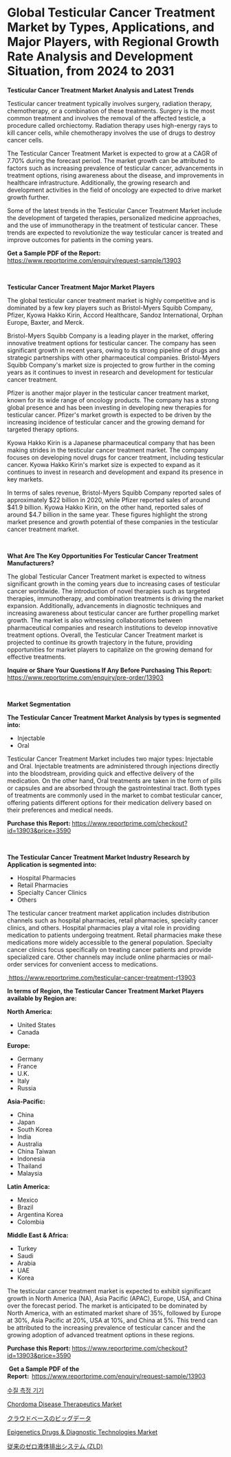 <p><h1>Global Testicular Cancer Treatment Market by Types, Applications, and Major Players, with Regional Growth Rate Analysis and Development Situation, from 2024 to 2031</h1></p><p><strong>Testicular Cancer Treatment Market Analysis and Latest Trends</strong></p>
<p><p>Testicular cancer treatment typically involves surgery, radiation therapy, chemotherapy, or a combination of these treatments. Surgery is the most common treatment and involves the removal of the affected testicle, a procedure called orchiectomy. Radiation therapy uses high-energy rays to kill cancer cells, while chemotherapy involves the use of drugs to destroy cancer cells. </p><p>The Testicular Cancer Treatment Market is expected to grow at a CAGR of 7.70% during the forecast period. The market growth can be attributed to factors such as increasing prevalence of testicular cancer, advancements in treatment options, rising awareness about the disease, and improvements in healthcare infrastructure. Additionally, the growing research and development activities in the field of oncology are expected to drive market growth further.</p><p>Some of the latest trends in the Testicular Cancer Treatment Market include the development of targeted therapies, personalized medicine approaches, and the use of immunotherapy in the treatment of testicular cancer. These trends are expected to revolutionize the way testicular cancer is treated and improve outcomes for patients in the coming years.</p></p>
<p><strong>Get a Sample PDF of the Report:&nbsp;</strong> <a href="https://www.reportprime.com/enquiry/request-sample/13903">https://www.reportprime.com/enquiry/request-sample/13903</a></p>
<p>&nbsp;</p>
<p><strong>Testicular Cancer Treatment Major Market Players</strong></p>
<p><p>The global testicular cancer treatment market is highly competitive and is dominated by a few key players such as Bristol-Myers Squibb Company, Pfizer, Kyowa Hakko Kirin, Accord Healthcare, Sandoz International, Orphan Europe, Baxter, and Merck.</p><p>Bristol-Myers Squibb Company is a leading player in the market, offering innovative treatment options for testicular cancer. The company has seen significant growth in recent years, owing to its strong pipeline of drugs and strategic partnerships with other pharmaceutical companies. Bristol-Myers Squibb Company's market size is projected to grow further in the coming years as it continues to invest in research and development for testicular cancer treatment.</p><p>Pfizer is another major player in the testicular cancer treatment market, known for its wide range of oncology products. The company has a strong global presence and has been investing in developing new therapies for testicular cancer. Pfizer's market growth is expected to be driven by the increasing incidence of testicular cancer and the growing demand for targeted therapy options.</p><p>Kyowa Hakko Kirin is a Japanese pharmaceutical company that has been making strides in the testicular cancer treatment market. The company focuses on developing novel drugs for cancer treatment, including testicular cancer. Kyowa Hakko Kirin's market size is expected to expand as it continues to invest in research and development and expand its presence in key markets.</p><p>In terms of sales revenue, Bristol-Myers Squibb Company reported sales of approximately $22 billion in 2020, while Pfizer reported sales of around $41.9 billion. Kyowa Hakko Kirin, on the other hand, reported sales of around $4.7 billion in the same year. These figures highlight the strong market presence and growth potential of these companies in the testicular cancer treatment market.</p></p>
<p>&nbsp;</p>
<p><strong>What Are The Key Opportunities For Testicular Cancer Treatment Manufacturers?</strong></p>
<p><p>The global Testicular Cancer Treatment market is expected to witness significant growth in the coming years due to increasing cases of testicular cancer worldwide. The introduction of novel therapies such as targeted therapies, immunotherapy, and combination treatments is driving the market expansion. Additionally, advancements in diagnostic techniques and increasing awareness about testicular cancer are further propelling market growth. The market is also witnessing collaborations between pharmaceutical companies and research institutions to develop innovative treatment options. Overall, the Testicular Cancer Treatment market is projected to continue its growth trajectory in the future, providing opportunities for market players to capitalize on the growing demand for effective treatments.</p></p>
<p><strong>Inquire or Share Your Questions If Any Before Purchasing This Report:</strong> <a href="https://www.reportprime.com/enquiry/pre-order/13903">https://www.reportprime.com/enquiry/pre-order/13903</a></p>
<p>&nbsp;</p>
<p><strong>Market Segmentation</strong></p>
<p><strong>The Testicular Cancer Treatment Market Analysis by types is segmented into:</strong></p>
<p><ul><li>Injectable</li><li>Oral</li></ul></p>
<p><p>Testicular Cancer Treatment Market includes two major types: Injectable and Oral. Injectable treatments are administered through injections directly into the bloodstream, providing quick and effective delivery of the medication. On the other hand, Oral treatments are taken in the form of pills or capsules and are absorbed through the gastrointestinal tract. Both types of treatments are commonly used in the market to combat testicular cancer, offering patients different options for their medication delivery based on their preferences and medical needs.</p></p>
<p><strong>Purchase this Report:&nbsp;</strong><a href="https://www.reportprime.com/checkout?id=13903&price=3590">https://www.reportprime.com/checkout?id=13903&price=3590</a></p>
<p>&nbsp;</p>
<p><strong>The Testicular Cancer Treatment Market Industry Research by Application is segmented into:</strong></p>
<p><ul><li>Hospital Pharmacies</li><li>Retail Pharmacies</li><li>Specialty Cancer Clinics</li><li>Others</li></ul></p>
<p><p>The testicular cancer treatment market application includes distribution channels such as hospital pharmacies, retail pharmacies, specialty cancer clinics, and others. Hospital pharmacies play a vital role in providing medication to patients undergoing treatment. Retail pharmacies make these medications more widely accessible to the general population. Specialty cancer clinics focus specifically on treating cancer patients and provide specialized care. Other channels may include online pharmacies or mail-order services for convenient access to medications.</p></p>
<p><a href="https://www.reportprime.com/testicular-cancer-treatment-r13903">&nbsp;https://www.reportprime.com/testicular-cancer-treatment-r13903</a></p>
<p><strong>In terms of Region, the Testicular Cancer Treatment Market Players available by Region are:</strong></p>
<p>
    <p> <strong> North America: </strong>
        <ul>
            <li>United States</li>
            <li>Canada</li>
        </ul>
        </p> 
    <p> <strong> Europe: </strong>
        <ul>
            <li>Germany</li>
            <li>France</li>
            <li>U.K.</li>
            <li>Italy</li>
            <li>Russia</li>
        </ul>
        </p> 
    <p> <strong> Asia-Pacific: </strong>
        <ul>
            <li>China</li>
            <li>Japan</li>
            <li>South Korea</li>
            <li>India</li>
            <li>Australia</li>
            <li>China Taiwan</li>
            <li>Indonesia</li>
            <li>Thailand</li>
            <li>Malaysia</li>
        </ul>
        </p> 
    <p> <strong> Latin America: </strong>
        <ul>
            <li>Mexico</li>
            <li>Brazil</li>
            <li>Argentina Korea</li>
            <li>Colombia</li>
        </ul>
        </p> 
    <p> <strong> Middle East & Africa: </strong>
        <ul>
            <li>Turkey</li>
            <li>Saudi</li>
            <li>Arabia</li>
            <li>UAE</li>
            <li>Korea</li>
        </ul>
    </p>
    </p>
<p><p>The testicular cancer treatment market is expected to exhibit significant growth in North America (NA), Asia Pacific (APAC), Europe, USA, and China over the forecast period. The market is anticipated to be dominated by North America, with an estimated market share of 35%, followed by Europe at 30%, Asia Pacific at 20%, USA at 10%, and China at 5%. This trend can be attributed to the increasing prevalence of testicular cancer and the growing adoption of advanced treatment options in these regions.</p></p>
<p><strong>Purchase this Report: </strong><a href="https://www.reportprime.com/checkout?id=13903&price=3590">https://www.reportprime.com/checkout?id=13903&price=3590</a></p>
<p>&nbsp;<strong>Get a Sample PDF of the Report:&nbsp;&nbsp;</strong><a href="https://www.reportprime.com/enquiry/request-sample/13903">https://www.reportprime.com/enquiry/request-sample/13903</a></p>
<p><strong></strong></p>
<p><p><a href="https://github.com/KoleLedner/Market-Research-Report-List-1/blob/main/578517475069.md">수질 측정 기기</a></p><p><a href="https://github.com/peachesmcdowel1/Market-Research-Report-List-2/blob/main/chordoma-disease-therapeutics-market.md">Chordoma Disease Therapeutics Market</a></p><p><a href="https://github.com/WhitneyMurphy1982/Market-Research-Report-List-1/blob/main/458835580639.md">クラウドベースのビッグデータ</a></p><p><a href="https://github.com/redneck06/Market-Research-Report-List-3/blob/main/epigenetics-drugs-diagnostic-technologies-market.md">Epigenetics Drugs & Diagnostic Technologies Market</a></p><p><a href="https://github.com/TatumKoelpin2017/Market-Research-Report-List-1/blob/main/713106180638.md">従来のゼロ液体排出システム (ZLD)</a></p></p>